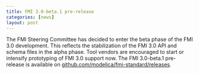 ```yaml
---
title: FMI 3.0-beta.1 pre-release
categories: [news]
layout: post
---
```


The FMI Steering Committee has decided to enter the beta phase of the FMI 3.0 development.
This reflects the stabilization of the FMI 3.0 API and schema files in the alpha phase.
Tool vendors are encouraged to start or intensify prototyping of FMI 3.0 support now.
The FMI 3.0-beta.1 pre-release is available on [github.com/modelica/fmi-standard/releases](https://github.com/modelica/fmi-standard/releases).
